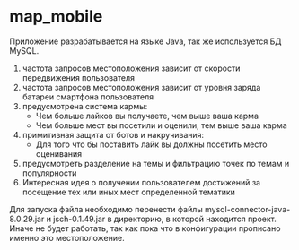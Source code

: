 # map_mobile
Приложение разрабатывается на языке Java, так же используется БД MySQL.
<ol>
  <li>частота запросов местоположения зависит от скорости передвижения пользователя</li>
  <li>частота запросов местоположения зависит от уровня заряда батареи смартфона пользователя</li>
  <li>предусмотрена система кармы:
  <ul>
    <li>Чем больше лайков вы получаете, чем выше ваша карма</li>
    <li>Чем больше мест вы посетили и оценили, тем выше ваша карма</li>
  </ul>
</li>
  <li> примитивная защита от ботов и накручивания:
    <ul>
    <li>Для того что бы поставить лайк вы должны посетить место оценивания</li>
  </ul>
  </li>
  <li>предусмотреть разделение на темы и фильтрацию точек по темам и популярности</li>
  <li>Интересная идея о получении пользователем достижений за посещение тех или иных мест определенной тематики</li>
</ol>
 Для запуска файла необходимо перенести файлы mysql-connector-java-8.0.29.jar и
jsch-0.1.49.jar в директорию, в которой находится проект. Иначе не будет работать, так как пока что в конфигурации прописано именно это местоположение.
